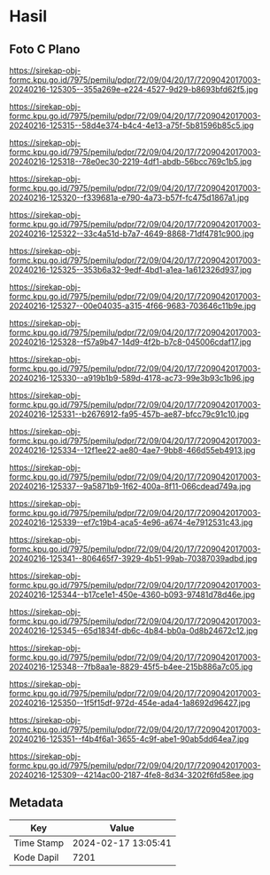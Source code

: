 # Hasil

## Foto C Plano

https://sirekap-obj-formc.kpu.go.id/7975/pemilu/pdpr/72/09/04/20/17/7209042017003-20240216-125305--355a269e-e224-4527-9d29-b8693bfd62f5.jpg

https://sirekap-obj-formc.kpu.go.id/7975/pemilu/pdpr/72/09/04/20/17/7209042017003-20240216-125315--58d4e374-b4c4-4e13-a75f-5b81596b85c5.jpg

https://sirekap-obj-formc.kpu.go.id/7975/pemilu/pdpr/72/09/04/20/17/7209042017003-20240216-125318--78e0ec30-2219-4df1-abdb-56bcc769c1b5.jpg

https://sirekap-obj-formc.kpu.go.id/7975/pemilu/pdpr/72/09/04/20/17/7209042017003-20240216-125320--f339681a-e790-4a73-b57f-fc475d1867a1.jpg

https://sirekap-obj-formc.kpu.go.id/7975/pemilu/pdpr/72/09/04/20/17/7209042017003-20240216-125322--33c4a51d-b7a7-4649-8868-71df4781c900.jpg

https://sirekap-obj-formc.kpu.go.id/7975/pemilu/pdpr/72/09/04/20/17/7209042017003-20240216-125325--353b6a32-9edf-4bd1-a1ea-1a612326d937.jpg

https://sirekap-obj-formc.kpu.go.id/7975/pemilu/pdpr/72/09/04/20/17/7209042017003-20240216-125327--00e04035-a315-4f66-9683-703646c11b9e.jpg

https://sirekap-obj-formc.kpu.go.id/7975/pemilu/pdpr/72/09/04/20/17/7209042017003-20240216-125328--f57a9b47-14d9-4f2b-b7c8-045006cdaf17.jpg

https://sirekap-obj-formc.kpu.go.id/7975/pemilu/pdpr/72/09/04/20/17/7209042017003-20240216-125330--a919b1b9-589d-4178-ac73-99e3b93c1b96.jpg

https://sirekap-obj-formc.kpu.go.id/7975/pemilu/pdpr/72/09/04/20/17/7209042017003-20240216-125331--b2676912-fa95-457b-ae87-bfcc79c91c10.jpg

https://sirekap-obj-formc.kpu.go.id/7975/pemilu/pdpr/72/09/04/20/17/7209042017003-20240216-125334--12f1ee22-ae80-4ae7-9bb8-466d55eb4913.jpg

https://sirekap-obj-formc.kpu.go.id/7975/pemilu/pdpr/72/09/04/20/17/7209042017003-20240216-125337--9a5871b9-1f62-400a-8f11-066cdead749a.jpg

https://sirekap-obj-formc.kpu.go.id/7975/pemilu/pdpr/72/09/04/20/17/7209042017003-20240216-125339--ef7c19b4-aca5-4e96-a674-4e7912531c43.jpg

https://sirekap-obj-formc.kpu.go.id/7975/pemilu/pdpr/72/09/04/20/17/7209042017003-20240216-125341--806465f7-3929-4b51-99ab-70387039adbd.jpg

https://sirekap-obj-formc.kpu.go.id/7975/pemilu/pdpr/72/09/04/20/17/7209042017003-20240216-125344--b17ce1e1-450e-4360-b093-97481d78d46e.jpg

https://sirekap-obj-formc.kpu.go.id/7975/pemilu/pdpr/72/09/04/20/17/7209042017003-20240216-125345--65d1834f-db6c-4b84-bb0a-0d8b24672c12.jpg

https://sirekap-obj-formc.kpu.go.id/7975/pemilu/pdpr/72/09/04/20/17/7209042017003-20240216-125348--7fb8aa1e-8829-45f5-b4ee-215b886a7c05.jpg

https://sirekap-obj-formc.kpu.go.id/7975/pemilu/pdpr/72/09/04/20/17/7209042017003-20240216-125350--1f5f15df-972d-454e-ada4-1a8692d96427.jpg

https://sirekap-obj-formc.kpu.go.id/7975/pemilu/pdpr/72/09/04/20/17/7209042017003-20240216-125351--f4b4f6a1-3655-4c9f-abe1-90ab5dd64ea7.jpg

https://sirekap-obj-formc.kpu.go.id/7975/pemilu/pdpr/72/09/04/20/17/7209042017003-20240216-125309--4214ac00-2187-4fe8-8d34-3202f6fd58ee.jpg


## Metadata

| Key        | Value               |
| ---------- | ------------------- |
| Time Stamp | 2024-02-17 13:05:41 |
| Kode Dapil | 7201                |



